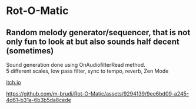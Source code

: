 # Rot-O-Matic

## Random melody generator/sequencer, that is not only fun to look at but also sounds half decent (sometimes) </br>

Sound generation done using OnAudiofilterRead method.</br>
5 different scales, low pass filter, sync to tempo, reverb, Zen Mode

[itch.io](https://m-brudi.itch.io/rot-o-matic)



https://github.com/m-brudi/Rot-O-Matic/assets/9294139/9ee6bd09-a245-4d61-b31a-6b3b5da8cede

